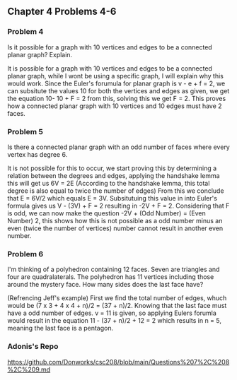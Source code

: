 ## Chapter 4 Problems 4-6 ##

### Problem 4 ###
Is it possible for a graph with 10 vertices and edges to be a connected planar graph? Explain.

It is possible for a graph with 10 vertices and edges to be a connected planar graph, while I wont be using a specific graph, I will explain why this would work.
Since the Euler's forumula for planar graph is v - e + f = 2, we can subsitute the values 10 for both the vertices and edges as given, we get the equation 10- 10 + F = 2
from this, solving this we get F = 2. This proves how a connected planar graph with 10 vertices and 10 edges must have 2 faces.

### Problem 5 ###
Is there a connected planar graph with an odd number of faces where every vertex has degree 6.

It is not possible for this to occur, we start proving this by determining a relation between the degrees and edges, applying the handshake lemma this will get us 6V = 2E
(According to the handshake lemma, this total degree is also equal to twice the number of edges)
From this we conclude that E = 6V/2 which equals E = 3V. Subsitutuing this value in into Euler's formula gives us V - (3V) + F = 2 resulting in -2V + F = 2.
Considering that F is odd, we can now make the question -2V + (Odd Number) = (Even Number) 2, this shows how this is not possible as a odd number minus an even (twice the number of vertices)
number cannot result in another even number. 

### Problem 6 ###
I'm thinking of a polyhedron containing 12 faces. Seven are triangles and four are quadralaterals. The polyhedron has 11 vertices including those around the mystery face. 
How many sides does the last face have?

(Refrencing Jeff's example) First we find the total number of edges, whuch would be (7 x 3 + 4 x 4 + n)/2 = (37 + n)/2. Knowing that the last face must have a odd number of edges. 
v = 11 is given, so applying Eulers forumla would result in the equation 11 - (37 + n)/2 + 12 = 2 which results in n = 5, meaning the last face is a pentagon. 

### Adonis's Repo ###
https://github.com/Donworks/csc208/blob/main/Questions%207%2C%208%2C%209.md
